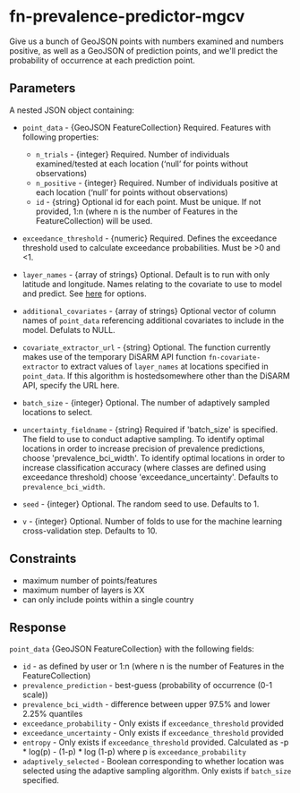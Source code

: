 # fn-prevalence-predictor-mgcv

Give us a bunch of GeoJSON points with numbers examined and numbers positive, as well as a GeoJSON of prediction points, and we'll predict the probability of occurrence at each prediction point.

## Parameters

A nested JSON object containing:
- `point_data` - {GeoJSON FeatureCollection} Required. Features with following properties:
  - `n_trials` - {integer} Required. Number of individuals examined/tested at each location (‘null’ for points without observations)
  - `n_positive` - {integer} Required. Number of individuals positive at each location (‘null’ for points without observations)
  - `id` - {string} Optional id for each point. Must be unique. If not provided, 1:n (where n is the number of Features in the FeatureCollection) will be used.
  
- `exceedance_threshold` - {numeric} Required. Defines the exceedance threshold used to calculate exceedance probabilities. Must be >0 and <1. 

- `layer_names` - {array of strings} Optional. Default is to run with only latitude and longitude. Names relating to the covariate to use to model and predict. See [here](https://github.com/disarm-platform/fn-covariate-extractor/blob/master/SPECS.md) for options.

- `additional_covariates` - {array of strings} Optional vector of column names of `point_data` referencing additional covariates to include in the model. Defulats to NULL.

-  `covariate_extractor_url` - {string} Optional. The function currently makes use of the temporary DiSARM API function `fn-covariate-extractor` to extract values of `layer_names` at locations specified in `point_data`. If this algorithm is hostedsomewhere other than the DiSARM API, specify the URL here. 

- `batch_size` - {integer} Optional. The number of adaptively sampled locations to select.

- `uncertainty_fieldname` - {string} Required if 'batch_size' is specified. The field to use to conduct adaptive sampling. To identify optimal locations in order to increase precision of prevalence predictions, choose 'prevalence_bci_width'. To identify optimal locations in order to increase classification accuracy (where classes are defined using exceedance threshold) choose 'exceedance_uncertainty'. Defaults to `prevalence_bci_width`.

- `seed` - {integer} Optional. The random seed to use. Defaults to 1.

- `v` - {integer} Optional. Number of folds to use for the machine learning cross-validation step. Defaults to 10. 

## Constraints

- maximum number of points/features
- maximum number of layers is XX
- can only include points within a single country

## Response

`point_data` {GeoJSON FeatureCollection} with the following fields: 
- `id` - as defined by user or 1:n (where n is the number of Features in the FeatureCollection)
- `prevalence_prediction` - best-guess (probability of occurrence (0-1 scale))
- `prevalence_bci_width` - difference between upper 97.5% and lower 2.25% quantiles
- `exceedance_probability` - Only exists if `exceedance_threshold` provided
- `exceedance_uncertainty` - Only exists if `exceedance_threshold` provided
- `entropy` - Only exists if `exceedance_threshold` provided. Calculated as -p * log(p) - (1-p) * log (1-p) where p is `exceedance_probability`
- `adaptively_selected` - Boolean corresponding to whether location was selected using the adaptive sampling algorithm. Only exists if `batch_size` specified. 